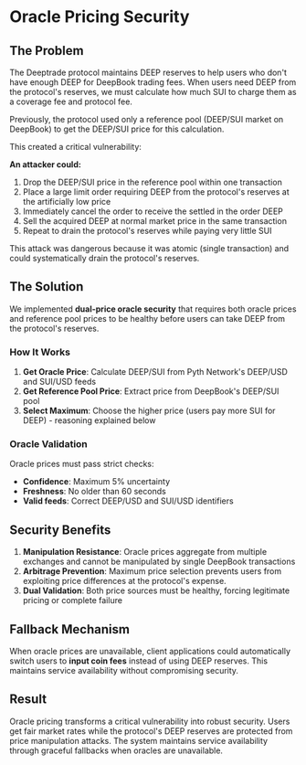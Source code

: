 # Oracle Pricing Security

## The Problem

The Deeptrade protocol maintains DEEP reserves to help users who don't have enough DEEP for DeepBook trading fees. When users need DEEP from the protocol's reserves, we must calculate how much SUI to charge them as a coverage fee and protocol fee.

Previously, the protocol used only a reference pool (DEEP/SUI market on DeepBook) to get the DEEP/SUI price for this calculation.

This created a critical vulnerability:

**An attacker could:**

1. Drop the DEEP/SUI price in the reference pool within one transaction
2. Place a large limit order requiring DEEP from the protocol's reserves at the artificially low price
3. Immediately cancel the order to receive the settled in the order DEEP
4. Sell the acquired DEEP at normal market price in the same transaction
5. Repeat to drain the protocol's reserves while paying very little SUI

This attack was dangerous because it was atomic (single transaction) and could systematically drain the protocol's reserves.

## The Solution

We implemented **dual-price oracle security** that requires both oracle prices and reference pool prices to be healthy before users can take DEEP from the protocol's reserves.

### How It Works

1. **Get Oracle Price**: Calculate DEEP/SUI from Pyth Network's DEEP/USD and SUI/USD feeds
2. **Get Reference Pool Price**: Extract price from DeepBook's DEEP/SUI pool
3. **Select Maximum**: Choose the higher price (users pay more SUI for DEEP) - reasoning explained below

### Oracle Validation

Oracle prices must pass strict checks:

- **Confidence**: Maximum 5% uncertainty
- **Freshness**: No older than 60 seconds
- **Valid feeds**: Correct DEEP/USD and SUI/USD identifiers

## Security Benefits

1. **Manipulation Resistance**: Oracle prices aggregate from multiple exchanges and cannot be manipulated by single DeepBook transactions
2. **Arbitrage Prevention**: Maximum price selection prevents users from exploiting price differences at the protocol's expense.
3. **Dual Validation**: Both price sources must be healthy, forcing legitimate pricing or complete failure

## Fallback Mechanism

When oracle prices are unavailable, client applications could automatically switch users to **input coin fees** instead of using DEEP reserves. This maintains service availability without compromising security.

## Result

Oracle pricing transforms a critical vulnerability into robust security. Users get fair market rates while the protocol's DEEP reserves are protected from price manipulation attacks. The system maintains service availability through graceful fallbacks when oracles are unavailable.
